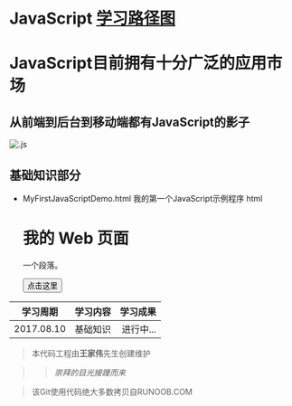 # JavaScript [学习路径图](http://www.runoob.com/js/js-tutorial.html)

JavaScript目前拥有十分广泛的应用市场
=================================
从前端到后台到移动端都有JavaScript的影子
-------------------------------------

![.js](https://timgsa.baidu.com/timg?image&quality=80&size=b9999_10000&sec=1502362556655&di=75e8e85c7a65c2ab4c0c449788678409&imgtype=0&src=http%3A%2F%2Fs5.51cto.com%2Fwyfs02%2FM02%2F8C%2FC0%2FwKioL1h3KO2wDLl_AADTxc8C9A8345.jpg)


## 基础知识部分
* MyFirstJavaScriptDemo.html 我的第一个JavaScript示例程序<!DOCTYPE html>
	html
	<html>
	<head>
	<meta charset="utf-8"> 
	<title>示例程序核心代码</title> 
	<script>
	function myFunction(){
		document.getElementById("demo").innerHTML="我的第一个 JavaScript 函数";
	}
	</script>
	</head>
	<body>
	
	<h1>我的 Web 页面</h1>
	<p id="demo">一个段落。</p>
	<button type="button" onclick="myFunction()">点击这里</button>
	
	</body>
	</html>





|学习周期|学习内容|学习成果|
|-|:-:|-:|
|2017.08.10|基础知识|进行中...|
 
> 本代码工程由**王家伟**先生创建维护

>> *崇拜的目光接踵而来*

> 该Git使用代码绝大多数拷贝自RUNOOB.COM
